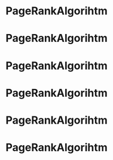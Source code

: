 # PageRankAlgorihtm
# PageRankAlgorihtm
# PageRankAlgorihtm
# PageRankAlgorihtm
# PageRankAlgorihtm
# PageRankAlgorihtm
